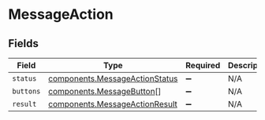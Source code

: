 # MessageAction


## Fields

| Field                                                                            | Type                                                                             | Required                                                                         | Description                                                                      |
| -------------------------------------------------------------------------------- | -------------------------------------------------------------------------------- | -------------------------------------------------------------------------------- | -------------------------------------------------------------------------------- |
| `status`                                                                         | [components.MessageActionStatus](../../models/components/messageactionstatus.md) | :heavy_minus_sign:                                                               | N/A                                                                              |
| `buttons`                                                                        | [components.MessageButton](../../models/components/messagebutton.md)[]           | :heavy_minus_sign:                                                               | N/A                                                                              |
| `result`                                                                         | [components.MessageActionResult](../../models/components/messageactionresult.md) | :heavy_minus_sign:                                                               | N/A                                                                              |